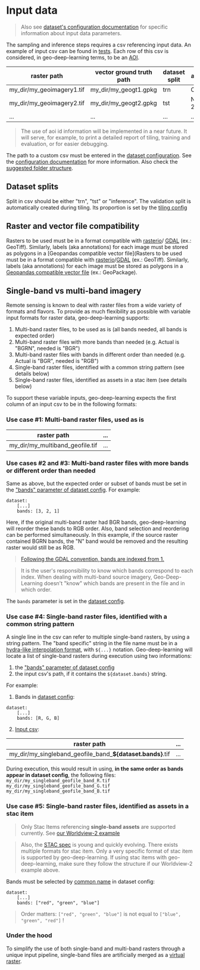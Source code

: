 # Input data

> Also see [dataset's configuration documentation](../config/dataset/README.md) for specific information about input data 
parameters.

The sampling and inference steps requires a csv referencing input data. An example of input csv can be found in 
[tests](../tests/tiling/tiling_segmentation_binary_ci.csv). Each row of this csv is considered, in geo-deep-learning 
terms, to be an [AOI](https://torchgeo.readthedocs.io/en/latest/user/glossary.html#term-area-of-interest-AOI).

| raster path               | vector ground truth path | dataset split | aoi id (optional) |
|---------------------------|--------------------------|---------------|-------------------|
| my_dir/my_geoimagery1.tif | my_dir/my_geogt1.gpkg    | trn           | Ontario-1         |
| my_dir/my_geoimagery2.tif | my_dir/my_geogt2.gpkg    | tst           | NewBrunswick-23   |
| ...                       | ...                      | ...           | ...               |

> The use of aoi id information will be implemented in a near future. It will serve, for example, to print a detailed 
> report of tiling, training and evaluation, or for easier debugging.

The path to a custom csv must be entered in the 
[dataset configuration](../config/dataset/test_ci_segmentation_binary.yaml). See the 
[configuration documentation](../config/README.md) for more information.
Also check the [suggested folder structure](https://github.com/NRCan/geo-deep-learning#folder-structure).

## Dataset splits
Split in csv should be either "trn", "tst" or "inference". The validation split is automatically created during tiling. 
Its proportion is set by the [tiling config](../config/tiling/README.md#Train-val-percent)

## Raster and vector file compatibility
Rasters to be used must be in a format compatible with 
[rasterio](https://rasterio.readthedocs.io/en/latest/quickstart.html?highlight=supported%20raster%20format#opening-a-dataset-in-reading-mode)/
[GDAL](https://gdal.org/drivers/raster/index.html) (ex.: GeoTiff). Similarly, labels (aka annotations) for each image 
must be stored as polygons in a [Geopandas compatible vector file](Rasters to be used must be in a format compatible 
with [rasterio](https://rasterio.readthedocs.io/en/latest/quickstart.html?highlight=supported%20raster%20format#opening-a-dataset-in-reading-mode)/[GDAL](https://gdal.org/drivers/raster/index.html) 
(ex.: GeoTiff). Similarly, labels (aka annotations) for each image must be stored as polygons in a 
[Geopandas compatible vector file](https://geopandas.org/en/stable/docs/user_guide/io.html#reading-spatial-data) 
(ex.: GeoPackage).

## Single-band vs multi-band imagery

Remote sensing is known to deal with raster files from a wide variety of formats and flavors. To provide as much 
flexibility as possible with variable input formats for raster data, geo-deep-learning supports:
1. Multi-band raster files, to be used as is (all bands needed, all bands is expected order)
2. Multi-band raster files with more bands than needed (e.g. Actual is "BGRN", needed is "BGR")
3. Multi-band raster files with bands in different order than needed (e.g. Actual is "BGR", needed is "RGB")
4. Single-band raster files, identified with a common string pattern (see details below)
5. Single-band raster files, identified as assets in a stac item (see details below)

To support these variable inputs, geo-deep-learning expects the first column of an input csv to be in the 
following formats:

### Use case #1: Multi-band raster files, used as is

| raster path                     | ... |
|---------------------------------|-----|
| my_dir/my_multiband_geofile.tif | ... |

### Use cases #2 and #3: Multi-band raster files with more bands or different order than needed 

Same as above, but the expected order or subset of bands must be set in the 
["bands" parameter of dataset config](../config/dataset#bands). For example:

```
dataset:
    [...]
    bands: [3, 2, 1]
```

Here, if the original multi-band raster had BGR bands, geo-deep-learning will reorder these bands to RGB order. 
Also, band selection and reordering can be performed simultaneously. In this example, if the source raster contained 
BGRN bands, the "N" band would be removed and the resulting raster would still be as RGB.

> [Following the GDAL convention, bands are indexed from 
> 1.](https://rasterio.readthedocs.io/en/latest/quickstart.html#reading-raster-data)

> It is the user's responsibility to know which bands correspond to each index. When dealing with multi-band source 
> imagery, Geo-Deep-Learning doesn't "know" which bands are present in the file and in which order. 

The `bands` parameter is set in the [dataset config](../config/dataset/test_ci_segmentation_multiclass.yaml).

### Use case #4: Single-band raster files, identified with a common string pattern

A single line in the csv can refer to multiple single-band rasters, by using a string pattern.
The "band specific" string in the file name must be in a 
[hydra-like interpolation format](https://hydra.cc/docs/1.0/advanced/override_grammar/basic/#primitives), with `${...}` 
notation. Geo-deep-learning will locate a list of single-band rasters during execution using two informations:
1. the ["bands" parameter of dataset config](../config/dataset#bands)
2. the input csv's path, if it contains the `${dataset.bands}` string.

For example:

1. Bands in [dataset config](../config/dataset/test_ci_segmentation_binary.yaml):

```
dataset:
    [...]
    bands: [R, G, B]
```

2. [Input csv](../tests/tiling/tiling_segmentation_binary_ci.csv):

| raster path                                                | ... |
|------------------------------------------------------------|-----|
| my_dir/my_singleband_geofile_band_**${dataset.bands}**.tif | ... |

During execution, this would result in using, **in the same order as bands appear in dataset config**, the following 
files:
`my_dir/my_singleband_geofile_band_R.tif`
`my_dir/my_singleband_geofile_band_G.tif`
`my_dir/my_singleband_geofile_band_B.tif`

### Use case #5: Single-band raster files, identified as assets in a stac item

> Only Stac Items referencing **single-band assets** are supported currently. See 
> [our Worldview-2 example](https://datacube-stage.services.geo.ca/api/collections/spacenet-samples/items/SpaceNet_AOI_2_Las_Vegas-056155973080_01_P001-WV03)

> Also, the [STAC spec](https://github.com/radiantearth/stac-spec/blob/master/item-spec/item-spec.md) is young and 
> quickly evolving. There exists multiple formats for stac item. Only a very specific format of stac item is supported 
> by geo-deep-learning. If using stac items with geo-deep-learning, make sure they follow the structure if our 
> Worldview-2 example above. 

Bands must be selected by [common name](https://github.com/stac-extensions/eo/#common-band-names) in dataset config:

```
dataset:
    [...]
    bands: ["red", "green", "blue"]
```

> Order matters: `["red", "green", "blue"]` is not equal to `["blue", "green", "red"]` !

### Under the hood

To simplify the use of both single-band and multi-band rasters through a unique input pipeline, single-band files are artificially merged as a [virtual raster](https://gdal.org/drivers/raster/vrt.html).